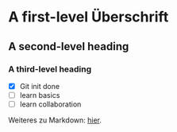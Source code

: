 # A first-level Überschrift
## A second-level heading
### A third-level heading

- [x] Git init done
- [ ] learn basics
- [ ] learn collaboration

Weiteres zu Markdown: [hier](https://docs.github.com/de/get-started/writing-on-github/getting-started-with-writing-and-formatting-on-github/basic-writing-and-formatting-syntax).
